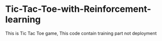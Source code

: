 # Tic-Tac-Toe-with-Reinforcement-learning
This is Tic Tac Toe game, This code contain training part not deployment
